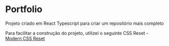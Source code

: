 # Portfolio

Projeto criado em React Typescript para criar um repositório mais completo

Para facilitar a construção do projeto, utilizei o seguinte CSS Reset - [Modern CSS Reset](https://piccalil.li/blog/a-modern-css-reset/)
